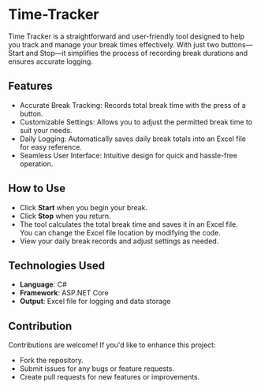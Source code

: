 # Time-Tracker
Time Tracker is a straightforward and user-friendly tool designed to help you track and manage your break times effectively. With just two buttons—Start and Stop—it simplifies the process of recording break durations and ensures accurate logging.

## Features
- Accurate Break Tracking: Records total break time with the press of a button.
- Customizable Settings: Allows you to adjust the permitted break time to suit your needs.
- Daily Logging: Automatically saves daily break totals into an Excel file for easy reference.
- Seamless User Interface: Intuitive design for quick and hassle-free operation.

## How to Use
- Click **Start** when you begin your break.
- Click **Stop** when you return.
- The tool calculates the total break time and saves it in an Excel file.  
  You can change the Excel file location by modifying the code.
- View your daily break records and adjust settings as needed.

## Technologies Used
- **Language**: C#
- **Framework**: ASP.NET Core
- **Output**: Excel file for logging and data storage

## Contribution
Contributions are welcome! If you'd like to enhance this project:
- Fork the repository.
- Submit issues for any bugs or feature requests.
- Create pull requests for new features or improvements.
